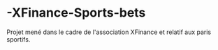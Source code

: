 # -XFinance-Sports-bets
Projet mené dans le cadre de l'association XFinance et relatif aux paris sportifs.
